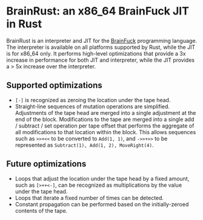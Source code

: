 # BrainRust: an x86_64 BrainFuck JIT in Rust

BrainRust is an interpreter and JIT for the [BrainFuck][bf] programming language. The interpreter is
available on all platforms supported by Rust, while the JIT is for x86_64 only. It performs high-level
optimizations that provide a 3x increase in performance for both JIT and interpreter, while the JIT
provides a > 5x increase over the interpreter.

[bf]: https://en.wikipedia.org/wiki/Brainfuck

## Supported optimizations
* `[-]` is recognized as zeroing the location under the tape head.
* Straight-line sequences of mutation operations are simplified. Adjustments of the tape head are merged
  into a single adjustment at the end of the block. Modifications to the tape are merged into a single
  add / subtract / set operation per tape offset that performs the aggregate of all modifications to that
  location within the block. This allows sequences such as `>>+<<` to be converted to `Add(1, 1)`, and
  `->>+>>` to be represented as `Subtract(1), Add(1, 2), MoveRight(4)`.

## Future optimizations
* Loops that adjust the location under the tape head by a fixed amount, such as `[>++<-]`, can be recognized
  as multiplications by the value under the tape head.
* Loops that iterate a fixed number of times can be detected.
* Constant propagation can be performed based on the initially-zeroed contents of the tape.
